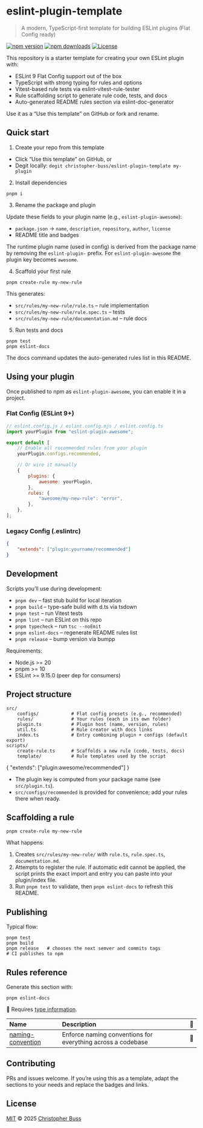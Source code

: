 # eslint-plugin-template

> A modern, TypeScript-first template for building ESLint plugins (Flat Config
> ready)

[![npm version][npm-version-src]][npm-version-href]
[![npm downloads][npm-downloads-src]][npm-downloads-href]
[![License][license-src]][license-href]

This repository is a starter template for creating your own ESLint plugin with:

- ESLint 9 Flat Config support out of the box
- TypeScript with strong typing for rules and options
- Vitest-based rule tests via eslint-vitest-rule-tester
- Rule scaffolding script to generate rule code, tests, and docs
- Auto-generated README rules section via eslint-doc-generator

Use it as a “Use this template” on GitHub or fork and rename.

## Quick start

1. Create your repo from this template

- Click “Use this template” on GitHub, or
- Degit locally: `degit christopher-buss/eslint-plugin-template my-plugin`

2. Install dependencies

```pwsh
pnpm i
```

3. Rename the package and plugin

Update these fields to your plugin name (e.g., `eslint-plugin-awesome`):

- `package.json` → `name`, `description`, `repository`, `author`, `license`
- README title and badges

The runtime plugin name (used in config) is derived from the package name by
removing the `eslint-plugin-` prefix. For `eslint-plugin-awesome` the plugin key
becomes `awesome`.

4. Scaffold your first rule

```pwsh
pnpm create-rule my-new-rule
```

This generates:

- `src/rules/my-new-rule/rule.ts` – rule implementation
- `src/rules/my-new-rule/rule.spec.ts` – tests
- `src/rules/my-new-rule/documentation.md` – rule docs

5. Run tests and docs

```pwsh
pnpm test
pnpm eslint-docs
```

The docs command updates the auto-generated rules list in this README.

## Using your plugin

Once published to npm as `eslint-plugin-awesome`, you can enable it in a
project.

### Flat Config (ESLint 9+)

```js
// eslint.config.js / eslint.config.mjs / eslint.config.ts
import yourPlugin from "eslint-plugin-awesome";

export default [
	// Enable all recommended rules from your plugin
	yourPlugin.configs.recommended,

	// Or wire it manually
	{
		plugins: {
			awesome: yourPlugin,
		},
		rules: {
			"awesome/my-new-rule": "error",
		},
	},
];
```

### Legacy Config (.eslintrc)

```json
{
	"extends": ["plugin:yourname/recommended"]
}
```

## Development

Scripts you’ll use during development:

- `pnpm dev` – fast stub build for local iteration
- `pnpm build` – type-safe build with d.ts via tsdown
- `pnpm test` – run Vitest tests
- `pnpm lint` – run ESLint on this repo
- `pnpm typecheck` – run `tsc --noEmit`
- `pnpm eslint-docs` – regenerate README rules list
- `pnpm release` – bump version via bumpp

Requirements:

- Node.js >= 20
- pnpm >= 10
- ESLint >= 9.15.0 (peer dep for consumers)

## Project structure

```text
src/
	configs/            # Flat config presets (e.g., recommended)
	rules/              # Your rules (each in its own folder)
	plugin.ts           # Plugin host (name, version, rules)
	util.ts             # Rule creator with docs links
	index.ts            # Entry combining plugin + configs (default export)
scripts/
	create-rule.ts      # Scaffolds a new rule (code, tests, docs)
	template/           # Rule templates used by the script
```

{ "extends": ["plugin:awesome/recommended"] }

- The plugin key is computed from your package name (see `src/plugin.ts`).
- `src/configs/recommended` is provided for convenience; add your rules there
  when ready.

## Scaffolding a rule

```pwsh
pnpm create-rule my-new-rule
```

What happens:

1. Creates `src/rules/my-new-rule/` with `rule.ts`, `rule.spec.ts`,
   `documentation.md`.
2. Attempts to register the rule. If automatic edit cannot be applied, the
   script prints the exact import and entry you can paste into your plugin/index
   file.
3. Run `pnpm test` to validate, then `pnpm eslint-docs` to refresh this README.

## Publishing

Typical flow:

```pwsh
pnpm test
pnpm build
pnpm release   # chooses the next semver and commits tags
# CI publishes to npm
```

## Rules reference

Generate this section with:

```pwsh
pnpm eslint-docs
```

<!-- begin auto-generated rules list -->

💭 Requires
[type information](https://typescript-eslint.io/linting/typed-linting).

| Name                                                              | Description                                                 | 💭  |
| :---------------------------------------------------------------- | :---------------------------------------------------------- | :-- |
| [naming-convention](src/rules/naming-convention/documentation.md) | Enforce naming conventions for everything across a codebase | 💭  |

<!-- end auto-generated rules list -->

## Contributing

PRs and issues welcome. If you’re using this as a template, adapt the sections
to your needs and replace the badges and links.

## License

[MIT](./LICENSE) © 2025 [Christopher Buss](https://github.com/christopher-buss)

<!-- Badges -->

[npm-version-src]: https://img.shields.io/npm/v/eslint-plugin-flawless
[npm-version-href]: https://npmjs.com/package/eslint-plugin-flawless
[npm-downloads-src]: https://img.shields.io/npm/dm/eslint-plugin-flawless
[npm-downloads-href]: https://npmjs.com/package/eslint-plugin-flawless
[license-src]:
	https://img.shields.io/github/license/christopher-buss/eslint-plugin-template.svg
[license-href]: ./LICENSE
